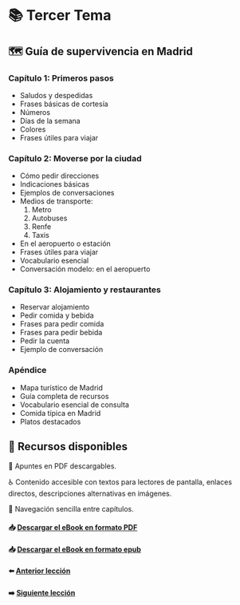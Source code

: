 # 📚 Tercer Tema

## 🗺️ Guía de supervivencia en Madrid

### Capítulo 1: Primeros pasos
- Saludos y despedidas  
- Frases básicas de cortesía  
- Números  
- Días de la semana  
- Colores  
- Frases útiles para viajar  

### Capítulo 2: Moverse por la ciudad  
- Cómo pedir direcciones  
- Indicaciones básicas  
- Ejemplos de conversaciones  
- Medios de transporte:  
  1. Metro  
  2. Autobuses  
  3. Renfe  
  4. Taxis  
- En el aeropuerto o estación  
- Frases útiles para viajar  
- Vocabulario esencial  
- Conversación modelo: en el aeropuerto  

### Capítulo 3: Alojamiento y restaurantes  
- Reservar alojamiento  
- Pedir comida y bebida  
- Frases para pedir comida  
- Frases para pedir bebida  
- Pedir la cuenta  
- Ejemplo de conversación  

### Apéndice  
- Mapa turístico de Madrid  
- Guía completa de recursos  
- Vocabulario esencial de consulta  
- Comida típica en Madrid  
- Platos destacados  

## 🧰 Recursos disponibles  
📄 Apuntes en PDF descargables.  

♿ Contenido accesible con textos para lectores de pantalla, enlaces directos, descripciones alternativas en imágenes. 

📌 Navegación sencilla entre capítulos.

#### 📥 <a href="/03-Guia de viaje/dist/Guia de supervivencia en Madrid - Siomara Sanchez.pdf" target="_blank">Descargar el eBook en formato PDF</a> 
#### 📥 <a href="/03-Guia de viaje/dist/guia_madrid.epub" target="_blank">Descargar el eBook en formato epub</a>

#### ⬅️ [Anterior lección](../02-Casos-Gramaticales/README.md)
#### ➡️ [Siguiente lección](../04-Narrativa%20Interactiva/README.md)
